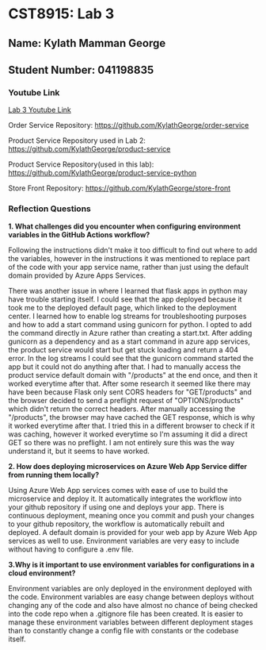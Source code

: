 # CST8915: Lab 3

## Name: Kylath Mamman George

## Student Number: 041198835

### Youtube Link

[Lab 3 Youtube Link](https://www.youtube.com/watch?v=9S035f52u4Y)

Order Service Repository: <https://github.com/KylathGeorge/order-service>

Product Service Repository used in Lab 2: <https://github.com/KylathGeorge/product-service>

Product Service Repository(used in this lab): <https://github.com/KylathGeorge/product-service-python>

Store Front Repository: <https://github.com/KylathGeorge/store-front>

### Reflection Questions

**1. What challenges did you encounter when configuring environment variables in the GitHub Actions workflow?**

Following the instructions didn't make it too difficult to find out where to add the variables, however in the instructions it was mentioned to replace part of the code with your app service name, rather than just using the default domain provided by Azure Apps Services.

There was another issue in where I learned that flask apps in python may have trouble starting itself.  I could see that the app deployed because it took me to the deployed default page, which linked to the deployment center. I learned how to enable log streams for troubleshooting purposes and how to add a start command using gunicorn for python. I opted to add the command directly in Azure rather than creating a start.txt. After adding gunicorn as a dependency and as a start command in azure app services, the product service would start but get stuck loading and return a 404 error. In the log streams I could see that the gunicorn command started the app but it could not do anything after that. I had to manually access the product service default domain with "/products" at the end once, and then it worked everytime after that. After some research it seemed like there may have been because Flask only sent CORS headers for "GET/products" and the browser decided to send a preflight request of "OPTIONS/products" which didn't return the correct headers. After manually accessing the "/products", the browser may have cached the GET response, which is why it worked everytime after that. I tried this in a different browser to check if it was caching, however it worked everytime so I'm assuming it did a direct GET so there was no preflight. I am not entirely sure this was the way understand it, but it seems to have worked.

**2. How does deploying microservices on Azure Web App Service differ from running them locally?**

Using Azure Web App services comes with ease of use to build the microservice and deploy it. It automatically integrates the workflow into your github repository if using one and deploys your app. There is continuous deployment, meaning once you commit and push your changes to your github repository, the workflow is automatically rebuilt and deployed. A default domain is provided for your web app by Azure Web App services as well to use. Environment variables are very easy to include without having to configure a .env file.

**3.Why is it important to use environment variables for configurations in a cloud environment?**

Environment variables are only deployed in the environment deployed with the code. Environment variables are easy change between deploys without changing any of the code and also have almost no chance of being checked into the code repo when a .gitignore file has been created. It is easier to manage these environment variables between different deployment stages than to constantly change a config file with constants or the codebase itself.